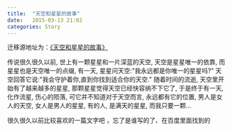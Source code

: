 ```yaml
---
title:  "天空和星星的故事"
date:   2015-03-13 21:02
categories: Story
---
```


迁移源地址为：<a href="http://bgwan.blog.163.com/blog/static/23930101620153139182105/">《天空和星星的故事》</a>


传说很久很久以前,
世上有一颗星星和一片深蓝的天空,
天空是星星唯一的依靠,
而星星也是天空唯一的点缀,
有一天,
星星问天空:"我永远都是你唯一的星星吗?"
天空回答它说:"我会守护着你,直到你找到适合你的天空."
随着时间的流逝,
天空里开始有了越来越多的星星,
那颗星星觉得天空已经快容纳不下它了,
于是终于有一天,
化作流星,
伤心的陨落,
可它并不知道对于天空而言,
永远都有它的位置,
男人是女人的天空,
女人是男人的星星,
有的人,
是满天的星星,
而我只要一颗...


很久很久以前比较喜欢的一篇文字吧 ，忘了是谁写的了、在百度里面找到的
